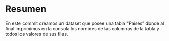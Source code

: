 # Resumen
En este commit creamos un dataset que posee una tabla "Paises" donde al final imprimimos en la consola los nombres de las columnas de la tabla y todos los valores de sus filas.